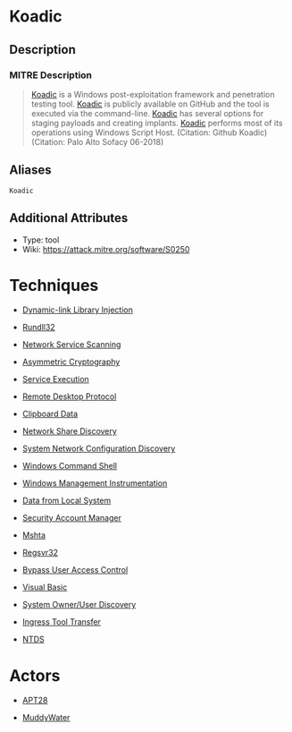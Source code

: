 
# Koadic

## Description

### MITRE Description

> [Koadic](https://attack.mitre.org/software/S0250) is a Windows post-exploitation framework and penetration testing tool. [Koadic](https://attack.mitre.org/software/S0250) is publicly available on GitHub and the tool is executed via the command-line. [Koadic](https://attack.mitre.org/software/S0250) has several options for staging payloads and creating implants. [Koadic](https://attack.mitre.org/software/S0250) performs most of its operations using Windows Script Host. (Citation: Github Koadic) (Citation: Palo Alto Sofacy 06-2018)

## Aliases

```
Koadic
```

## Additional Attributes

* Type: tool
* Wiki: https://attack.mitre.org/software/S0250

# Techniques


* [Dynamic-link Library Injection](../techniques/Dynamic-link-Library-Injection.md)

* [Rundll32](../techniques/Rundll32.md)
    
* [Network Service Scanning](../techniques/Network-Service-Scanning.md)
    
* [Asymmetric Cryptography](../techniques/Asymmetric-Cryptography.md)
    
* [Service Execution](../techniques/Service-Execution.md)
    
* [Remote Desktop Protocol](../techniques/Remote-Desktop-Protocol.md)
    
* [Clipboard Data](../techniques/Clipboard-Data.md)
    
* [Network Share Discovery](../techniques/Network-Share-Discovery.md)
    
* [System Network Configuration Discovery](../techniques/System-Network-Configuration-Discovery.md)
    
* [Windows Command Shell](../techniques/Windows-Command-Shell.md)
    
* [Windows Management Instrumentation](../techniques/Windows-Management-Instrumentation.md)
    
* [Data from Local System](../techniques/Data-from-Local-System.md)
    
* [Security Account Manager](../techniques/Security-Account-Manager.md)
    
* [Mshta](../techniques/Mshta.md)
    
* [Regsvr32](../techniques/Regsvr32.md)
    
* [Bypass User Access Control](../techniques/Bypass-User-Access-Control.md)
    
* [Visual Basic](../techniques/Visual-Basic.md)
    
* [System Owner/User Discovery](../techniques/System-Owner-User-Discovery.md)
    
* [Ingress Tool Transfer](../techniques/Ingress-Tool-Transfer.md)
    
* [NTDS](../techniques/NTDS.md)
    

# Actors


* [APT28](../actors/APT28.md)

* [MuddyWater](../actors/MuddyWater.md)
    

